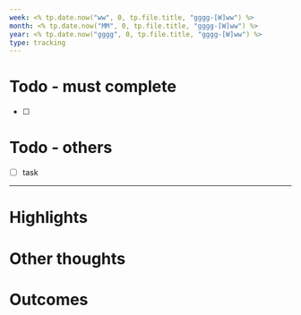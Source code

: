 ```yaml
---
week: <% tp.date.now("ww", 0, tp.file.title, "gggg-[W]ww") %>
month: <% tp.date.now("MM", 0, tp.file.title, "gggg-[W]ww") %>
year: <% tp.date.now("gggg", 0, tp.file.title, "gggg-[W]ww") %>
type: tracking
---
```


# Todo - must complete

- [ ] 

# Todo - others

- [ ] task

---

# Highlights


# Other thoughts


# Outcomes

